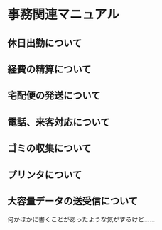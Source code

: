 # 事務関連マニュアル
## 休日出勤について
## 経費の精算について
## 宅配便の発送について
## 電話、来客対応について
## ゴミの収集について
## プリンタについて
## 大容量データの送受信について

何かほかに書くことがあったような気がするけど……
